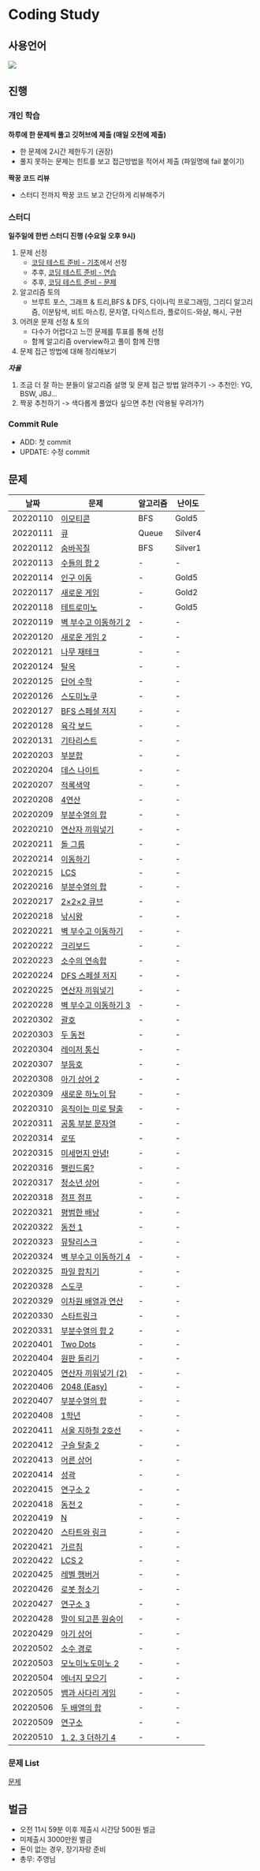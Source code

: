# Coding Study
## 사용언어
<img src="https://img.shields.io/badge/Python-3766AB?style=flat-square&logo=Python&logoColor=white"/></a>

## 진행
### 개인 학습
**하루에 한 문제씩 풀고 깃허브에 제출 (매일 오전에 제출)**

- 한 문제에 2시간 제한두기 (권장)
- 풀지 못하는 문제는 힌트를 보고 접근방법을 적어서 제출 (파일명에 fail 붙이기)

**짝꿍 코드 리뷰**
- 스터디 전까지 짝꿍 코드 보고 간단하게 리뷰해주기

### 스터디
**일주일에 한번 스터디 진행 (수요일 오후 9시)**

1. 문제 선정
    - [코딩 테스트 준비 - 기초](https://code.plus/course/51)에서 선정
    - 추후, [코딩 테스트 준비 - 연습](https://code.plus/course/52)
    - 추후, [코딩 테스트 준비 - 문제](https://code.plus/course/53)
2. 알고리즘 토의
    - 브루트 포스, 그래프 & 트리,BFS & DFS, 다이나믹 프로그래밍, 그리디 알고리즘, 이분탐색, 비트 마스킹, 문자열, 다익스트라, 플로이드-와샬, 해시, 구현
3. 어려운 문제 선정 & 토의
    - 다수가 어렵다고 느낀 문제를 투표를 통해 선정
    - 함께 알고리즘 overview하고 풀이 함께 진행
4. 문제 접근 방법에 대해 정리해보기

**_자율_**

1. 조금 더 잘 하는 분들이 알고리즘 설명 및 문제 접근 방법 알려주기
-> 추천인: YG, BSW, JBJ...
2. 짝꿍 추천하기 -> 색다롭게 풀었다 싶으면 추천 (악용될 우려가?)

### Commit Rule
- ADD: 첫 commit
- UPDATE: 수정 commit

## 문제
|날짜|문제|알고리즘|난이도|
|---|---|-------|-|
|20220110|[이모티콘](https://www.acmicpc.net/problem/14226)|BFS|Gold5|
|20220111|[큐](https://www.acmicpc.net/problem/10845)|Queue|Silver4|
|20220112|[숨바꼭질](https://www.acmicpc.net/problem/1697)|BFS|Silver1|
|20220113|[수들의 합 2](https://www.acmicpc.net/problem/2003)|-|-|
|20220114|[인구 이동](https://www.acmicpc.net/problem/16234)|-|Gold5|
|20220117|[새로운 게임](https://www.acmicpc.net/problem/17780)|-|Gold2|
|20220118|[테트로미노](https://www.acmicpc.net/problem/14500)|-|Gold5|
|20220119|[벽 부수고 이동하기 2](https://www.acmicpc.net/problem/14442)|-|-|
|20220120|[새로운 게임 2](https://www.acmicpc.net/problem/17837)|-|-|
|20220121|[나무 재테크](https://www.acmicpc.net/problem/16235)|-|-|
|20220124|[탈옥](https://www.acmicpc.net/problem/9376)|-|-|
|20220125|[단어 수학](https://www.acmicpc.net/problem/1339)|-|-|
|20220126|[스도미노쿠](https://www.acmicpc.net/problem/4574)|-|-|
|20220127|[BFS 스페셜 저지](https://www.acmicpc.net/problem/16940)|-|-|
|20220128|[육각 보드](https://www.acmicpc.net/problem/12946)|-|-|
|20220131|[기타리스트](https://www.acmicpc.net/problem/1495)|-|-|
|20220203|[부분합](https://www.acmicpc.net/problem/1806)|-|-|
|20220204|[데스 나이트](https://www.acmicpc.net/problem/16948)|-|-|
|20220207|[적록색약](https://www.acmicpc.net/problem/10026)|-|-|
|20220208|[4연산](https://www.acmicpc.net/problem/14395)|-|-|
|20220209|[부분수열의 합](https://www.acmicpc.net/problem/1182)|-|-|
|20220210|[연산자 끼워넣기](https://www.acmicpc.net/problem/14888)|-|-|
|20220211|[돌 그룹](https://www.acmicpc.net/problem/12886)|-|-|
|20220214|[이동하기](https://www.acmicpc.net/problem/11048)|-|-|
|20220215|[LCS](https://www.acmicpc.net/problem/9251)|-|-|
|20220216|[부분수열의 합](https://www.acmicpc.net/problem/14225)|-|-|
|20220217|[2×2×2 큐브](https://www.acmicpc.net/problem/16939)|-|-|
|20220218|[낚시왕](https://www.acmicpc.net/problem/17143)|-|-|
|20220221|[벽 부수고 이동하기](https://www.acmicpc.net/problem/2206)|-|-|
|20220222|[크리보드](https://www.acmicpc.net/problem/11058)|-|-|
|20220223|[소수의 연속합](https://www.acmicpc.net/problem/1644)|-|-|
|20220224|[DFS 스페셜 저지](https://www.acmicpc.net/problem/16964)|-|-|
|20220225|[연산자 끼워넣기](https://www.acmicpc.net/problem/14888)|-|-|
|20220228|[벽 부수고 이동하기 3](https://www.acmicpc.net/problem/16933)|-|-|
|20220302|[괄호](https://www.acmicpc.net/problem/10422)|-|-|
|20220303|[두 동전](https://www.acmicpc.net/problem/16197)|-|-|
|20220304|[레이저 통신](https://www.acmicpc.net/problem/6087)|-|-|
|20220307|[부등호](https://www.acmicpc.net/problem/2529)|-|-|
|20220308|[아기 상어 2](https://www.acmicpc.net/problem/17086)|-|-|
|20220309|[새로운 하노이 탑](https://www.acmicpc.net/problem/12906)|-|-|
|20220310|[움직이는 미로 탈출](https://www.acmicpc.net/problem/16954)|-|-|
|20220311|[공통 부분 문자열](https://www.acmicpc.net/problem/5582)|-|-|
|20220314|[로또](https://www.acmicpc.net/problem/6603)|-|-|
|20220315|[미세먼지 안녕!](https://www.acmicpc.net/problem/17144)|-|-|
|20220316|[팰린드롬?](https://www.acmicpc.net/problem/10942)|-|-|
|20220317|[청소년 상어](https://www.acmicpc.net/problem/19236)|-|-|
|20220318|[점프 점프](https://www.acmicpc.net/problem/11060)|-|-|
|20220321|[평범한 배낭](https://www.acmicpc.net/problem/12865)|-|-|
|20220322|[동전 1](https://www.acmicpc.net/problem/2293)|-|-|
|20220323|[뮤탈리스크](https://www.acmicpc.net/problem/12869)|-|-|
|20220324|[벽 부수고 이동하기 4](https://www.acmicpc.net/problem/16946)|-|-|
|20220325|[파일 합치기](https://www.acmicpc.net/problem/11066)|-|-|
|20220328|[스도쿠](https://www.acmicpc.net/problem/2580)|-|-|
|20220329|[이차원 배열과 연산](https://www.acmicpc.net/problem/17140)|-|-|
|20220330|[스타트링크](https://www.acmicpc.net/problem/5014)|-|-|
|20220331|[부분수열의 합 2](https://www.acmicpc.net/problem/1208)|-|-|
|20220401|[Two Dots](https://www.acmicpc.net/problem/16929)|-|-|
|20220404|[원판 돌리기](https://www.acmicpc.net/problem/17822)|-|-|
|20220405|[연산자 끼워넣기 (2)](https://www.acmicpc.net/problem/15658)|-|-|
|20220406|[2048 (Easy)](https://www.acmicpc.net/problem/12100)|-|-|
|20220407|[부분수열의 합](https://www.acmicpc.net/problem/14225)|-|-|
|20220408|[1학년](https://www.acmicpc.net/problem/5557)|-|-|
|20220411|[서울 지하철 2호선](https://www.acmicpc.net/problem/16947)|-|-|
|20220412|[구슬 탈출 2](https://www.acmicpc.net/problem/13460)|-|-|
|20220413|[어른 상어](https://www.acmicpc.net/problem/19237)|-|-|
|20220414|[성곽](https://www.acmicpc.net/problem/2234)|-|-|
|20220415|[연구소 2](https://www.acmicpc.net/problem/17141)|-|-|
|20220418|[동전 2](https://www.acmicpc.net/problem/2294)|-|-|
|20220419|[N](https://www.acmicpc.net/problem/9663)|-|-|
|20220420|[스타트와 링크](https://www.acmicpc.net/problem/14889)|-|-|
|20220421|[가르침](https://www.acmicpc.net/problem/1062)|-|-|
|20220422|[LCS 2](https://www.acmicpc.net/problem/9252)|-|-|
|20220425|[레벨 햄버거](https://www.acmicpc.net/problem/16974)|-|-|
|20220426|[로봇 청소기](https://www.acmicpc.net/problem/4991)|-|-|
|20220427|[연구소 3](https://www.acmicpc.net/problem/17142)|-|-|
|20220428|[말이 되고픈 원숭이](https://www.acmicpc.net/problem/1600)|-|-|
|20220429|[아기 상어](https://www.acmicpc.net/problem/16236)|-|-|
|20220502|[소수 경로](https://www.acmicpc.net/problem/1963)|-|-|
|20220503|[모노미노도미노 2](https://www.acmicpc.net/problem/20061)|-|-|
|20220504|[에너지 모으기](https://www.acmicpc.net/problem/16198)|-|-|
|20220505|[뱀과 사다리 게임](https://www.acmicpc.net/problem/16928)|-|-|
|20220506|[두 배열의 합](https://www.acmicpc.net/problem/2143)|-|-|
|20220509|[연구소](https://www.acmicpc.net/problem/14502)|-|-|
|20220510|[1, 2, 3 더하기 4](https://www.acmicpc.net/problem/15989)|-|-|


### 문제 List
[문제](https://docs.google.com/spreadsheets/d/1HB-H5YorJx05V62E1iDByEzAz_CVVegR_wYyMb3opV4/edit#gid=0)

## 벌금
+ 오전 11시 59분 이후 제출시 시간당 500원 벌금
+ 미제출시 3000만원 벌금 
+ 돈이 없는 경우, 장기자랑 준비
+ 총무: 주영님
